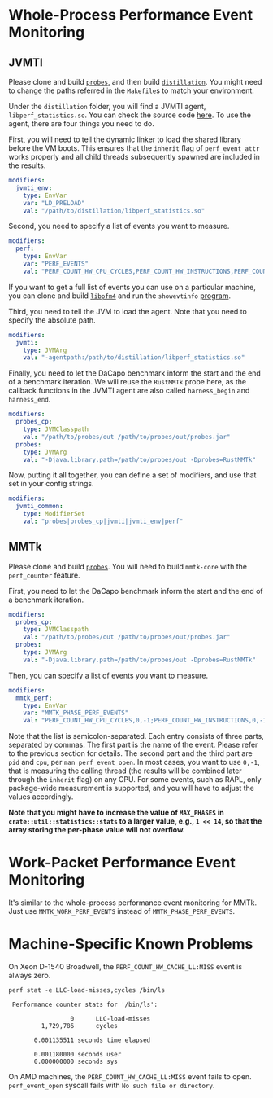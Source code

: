 # Whole-Process Performance Event Monitoring
## JVMTI
Please clone and build [`probes`](../quickstart.md#prepare-probes), and then build [`distillation`](https://github.com/caizixian/distillation).
You might need to change the paths referred in the `Makefile`s to match your environment.

Under the `distillation` folder, you will find a JVMTI agent, `libperf_statistics.so`.
You can check the source code [here](https://github.com/anupli/probes/blob/master/native/jvmti_agents/perf_statistics.c).
To use the agent, there are four things you need to do.

First, you will need to tell the dynamic linker to load the shared library before the VM boots.
This ensures that the `inherit` flag of `perf_event_attr` works properly and all child threads subsequently spawned are included in the results.
```yaml
modifiers:
  jvmti_env:
    type: EnvVar
    var: "LD_PRELOAD"
    val: "/path/to/distillation/libperf_statistics.so"
```

Second, you need to specify a list of events you want to measure.
```yaml
modifiers:
  perf:
    type: EnvVar
    var: "PERF_EVENTS"
    val: "PERF_COUNT_HW_CPU_CYCLES,PERF_COUNT_HW_INSTRUCTIONS,PERF_COUNT_HW_CACHE_LL:MISS,PERF_COUNT_HW_CACHE_L1D:MISS,PERF_COUNT_HW_CACHE_DTLB:MISS"
```
If you want to get a full list of events you can use on a particular machine, you can clone and build [`libpfm4`](https://sourceforge.net/p/perfmon2/libpfm4/ci/master/tree/) and run the `showevtinfo` [program](https://sourceforge.net/p/perfmon2/libpfm4/ci/master/tree/examples/showevtinfo.c).

Third, you need to tell the JVM to load the agent.
Note that you need to specify the absolute path.
```yaml
modifiers:
  jvmti:
    type: JVMArg
    val: "-agentpath:/path/to/distillation/libperf_statistics.so"
```

Finally, you need to let the DaCapo benchmark inform the start and the end of a benchmark iteration.
We will reuse the `RustMMTk` probe here, as the callback functions in the JVMTI agent are also called `harness_begin` and `harness_end`.
```yaml
modifiers:
  probes_cp:
    type: JVMClasspath
    val: "/path/to/probes/out /path/to/probes/out/probes.jar"
  probes:
    type: JVMArg
    val: "-Djava.library.path=/path/to/probes/out -Dprobes=RustMMTk"
```

Now, putting it all together, you can define a set of modifiers, and use that set in your config strings.
```yaml
modifiers:
  jvmti_common:
    type: ModifierSet
    val: "probes|probes_cp|jvmti|jvmti_env|perf"
```

## MMTk
Please clone and build [`probes`](../quickstart.md#prepare-probes).
You will need to build `mmtk-core` with the `perf_counter` feature.

First, you need to let the DaCapo benchmark inform the start and the end of a benchmark iteration.
```yaml
modifiers:
  probes_cp:
    type: JVMClasspath
    val: "/path/to/probes/out /path/to/probes/out/probes.jar"
  probes:
    type: JVMArg
    val: "-Djava.library.path=/path/to/probes/out -Dprobes=RustMMTk"
```

Then, you can specify a list of events you want to measure.
```yaml
modifiers:
  mmtk_perf:
    type: EnvVar
    var: "MMTK_PHASE_PERF_EVENTS"
    val: "PERF_COUNT_HW_CPU_CYCLES,0,-1;PERF_COUNT_HW_INSTRUCTIONS,0,-1;PERF_COUNT_HW_CACHE_LL:MISS,0,-1;PERF_COUNT_HW_CACHE_L1D:MISS,0,-1;PERF_COUNT_HW_CACHE_DTLB:MISS,0,-1"
```
Note that the list is semicolon-separated.
Each entry consists of three parts, separated by commas.
The first part is the name of the event.
Please refer to the previous section for details.
The second part and the third part are `pid` and `cpu`, per `man perf_event_open`.
In most cases, you want to use `0,-1`, that is measuring the calling thread (the results will be combined later through the `inherit` flag) on any CPU.
For some events, such as RAPL, only package-wide measurement is supported, and you will have to adjust the values accordingly.

**Note that you might have to increase the value of `MAX_PHASES` in `crate::util::statistics::stats` to a larger value, e.g., `1 << 14`, so that the array storing the per-phase value will not overflow.**

# Work-Packet Performance Event Monitoring
It's similar to the whole-process performance event monitoring for MMTk.
Just use `MMTK_WORK_PERF_EVENTS` instead of `MMTK_PHASE_PERF_EVENTS`.

# Machine-Specific Known Problems
On Xeon D-1540 Broadwell, the `PERF_COUNT_HW_CACHE_LL:MISS` event is always zero.
```console
perf stat -e LLC-load-misses,cycles /bin/ls

 Performance counter stats for '/bin/ls':

                 0      LLC-load-misses
         1,729,786      cycles

       0.001135511 seconds time elapsed

       0.001180000 seconds user
       0.000000000 seconds sys
```

On AMD machines, the `PERF_COUNT_HW_CACHE_LL:MISS` event fails to open.
`perf_event_open` syscall fails with `No such file or directory`.
